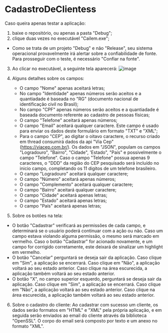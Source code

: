 # CadastroDeClientess

Caso queira apenas testar a aplicação:
1. baixe o repositório, ou apenas a pasta "Debug";
2. clique duas vezes no executável "Cailem.exe";
  - Como se trata de um projeto "Debug" e não "Release", seu sistema operacional provavelmente irá alertar sobre a confiabilidade de fonte. Para prosseguir com o teste, é necessário "Confiar na fonte".

3. Ao clicar no executável, a seguinte tela aparecerá:
![image](https://user-images.githubusercontent.com/52551449/124604447-54b01b00-de41-11eb-9a90-f1d7857fa11f.png)

4. Alguns detalhes sobre os campos:
   - O campo "Nome" apenas aceitará letras;
   - No campo "Identidade" apenas números serão aceitos e a quantiadade é baseada no "RG" (documento nacional de identificação civil no Brasil);
   - No campo "CPF" apenas números serão aceitos e a quantiadade é baseada documento referente ao cadastro de pessoas físicas;
   - O campo "Telefone" aceitará apenas números;
   - O campo "Email" aceitará qualquer caractere. Este campo é usado para enviar os dados deste formulário em formato "TXT" e "XML";
   - Para o campo "CEP", ao digitar o oitavo caractere, o recurso criado em thread consumirá dados da api "Via Cep" (https://viacep.com.br/). Os dados em "JSON", populam os campos "Logradouro", "Bairro", "Cidade", 'Estado", "País" e possivelmente o campo "Telefone". Caso o campo "Telefone" possua apenas 9 caracteres, o "DDD" da região do CEP pesquisado será incluído no inicio campo, completando os 11 digitos de um telefone brasileiro. 
   - O campo "Logradouro" aceitará qualquer caractere;
   - O campo "Número" aceitará apenas números;
   - O campo "Complemento" aceitará qualquer caractere;
   - O campo "Bairro" aceitará qualquer caractere;  
   - O campo "Cidade" aceitará apenas letras;  
   - O campo "Estado" aceitará apenas letras;    
   - O campo "País" aceitará apenas letras; 
 5. Sobre os botões na tela:
   - O botão "Cadastrar" verificará as permissões de cada campo, e determinará se o usuário poderá continuar com a ação ou não. Caso um campo estava violando alguma permissão, o mesmo será marcado em vermelho. Caso o botão "Cadastrar" for acionado novamente, e um campo for corrigido corretamente, este deixará de sinalizar um highlight em vermelho.
   - O botão "Cancelar" perguntará se deseja sair da aplicação. Caso clique em "Sim", a aplicação se encerrará. Caso clique em "Não", a aplicação voltará ao seu estado anterior. Caso clique na área escurecida, a aplicação também voltará ao seu estado anterior.
   - O botão "X", no campo superior esquerdo, perguntará se deseja sair da aplicação. Caso clique em "Sim", a aplicação se encerrará. Caso clique em "Não", a aplicação voltará ao seu estado anterior. Caso clique na área escurecida, a aplicação também voltará ao seu estado anterior.  
 6. Sobre o cadastro do cliente: Ao cadastrar com sucesso um cliente, os dados serão formatos em "HTML" e "XML" pela própria aplicação, e em seguida serão enviados ao email do cliente através da biblioteca "OpenSSL". O corpo do email será composto por texto e um anexo no formato "XML".
